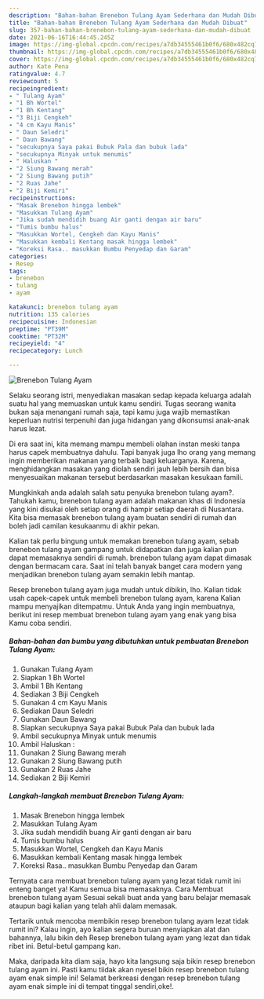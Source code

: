 ```yaml
---
description: "Bahan-bahan Brenebon Tulang Ayam Sederhana dan Mudah Dibuat"
title: "Bahan-bahan Brenebon Tulang Ayam Sederhana dan Mudah Dibuat"
slug: 357-bahan-bahan-brenebon-tulang-ayam-sederhana-dan-mudah-dibuat
date: 2021-06-16T16:44:45.245Z
image: https://img-global.cpcdn.com/recipes/a7db34555461b0f6/680x482cq70/brenebon-tulang-ayam-foto-resep-utama.jpg
thumbnail: https://img-global.cpcdn.com/recipes/a7db34555461b0f6/680x482cq70/brenebon-tulang-ayam-foto-resep-utama.jpg
cover: https://img-global.cpcdn.com/recipes/a7db34555461b0f6/680x482cq70/brenebon-tulang-ayam-foto-resep-utama.jpg
author: Kate Pena
ratingvalue: 4.7
reviewcount: 5
recipeingredient:
- " Tulang Ayam"
- "1 Bh Wortel"
- "1 Bh Kentang"
- "3 Biji Cengkeh"
- "4 cm Kayu Manis"
- " Daun Seledri"
- " Daun Bawang"
- "secukupnya Saya pakai Bubuk Pala dan bubuk lada"
- "secukupnya Minyak untuk menumis"
- " Haluskan "
- "2 Siung Bawang merah"
- "2 Siung Bawang putih"
- "2 Ruas Jahe"
- "2 Biji Kemiri"
recipeinstructions:
- "Masak Brenebon hingga lembek"
- "Masukkan Tulang Ayam"
- "Jika sudah mendidih buang Air ganti dengan air baru"
- "Tumis bumbu halus"
- "Masukkan Wortel, Cengkeh dan Kayu Manis"
- "Masukkan kembali Kentang masak hingga lembek"
- "Koreksi Rasa.. masukkan Bumbu Penyedap dan Garam"
categories:
- Resep
tags:
- brenebon
- tulang
- ayam

katakunci: brenebon tulang ayam 
nutrition: 135 calories
recipecuisine: Indonesian
preptime: "PT39M"
cooktime: "PT32M"
recipeyield: "4"
recipecategory: Lunch

---
```



![Brenebon Tulang Ayam](https://img-global.cpcdn.com/recipes/a7db34555461b0f6/680x482cq70/brenebon-tulang-ayam-foto-resep-utama.jpg)

Selaku seorang istri, menyediakan masakan sedap kepada keluarga adalah suatu hal yang memuaskan untuk kamu sendiri. Tugas seorang  wanita bukan saja menangani rumah saja, tapi kamu juga wajib memastikan keperluan nutrisi terpenuhi dan juga hidangan yang dikonsumsi anak-anak harus lezat.

Di era  saat ini, kita memang mampu membeli olahan instan meski tanpa harus capek membuatnya dahulu. Tapi banyak juga lho orang yang memang ingin memberikan makanan yang terbaik bagi keluarganya. Karena, menghidangkan masakan yang diolah sendiri jauh lebih bersih dan bisa menyesuaikan makanan tersebut berdasarkan masakan kesukaan famili. 



Mungkinkah anda adalah salah satu penyuka brenebon tulang ayam?. Tahukah kamu, brenebon tulang ayam adalah makanan khas di Indonesia yang kini disukai oleh setiap orang di hampir setiap daerah di Nusantara. Kita bisa memasak brenebon tulang ayam buatan sendiri di rumah dan boleh jadi camilan kesukaanmu di akhir pekan.

Kalian tak perlu bingung untuk memakan brenebon tulang ayam, sebab brenebon tulang ayam gampang untuk didapatkan dan juga kalian pun dapat memasaknya sendiri di rumah. brenebon tulang ayam dapat dimasak dengan bermacam cara. Saat ini telah banyak banget cara modern yang menjadikan brenebon tulang ayam semakin lebih mantap.

Resep brenebon tulang ayam juga mudah untuk dibikin, lho. Kalian tidak usah capek-capek untuk membeli brenebon tulang ayam, karena Kalian mampu menyajikan ditempatmu. Untuk Anda yang ingin membuatnya, berikut ini resep membuat brenebon tulang ayam yang enak yang bisa Kamu coba sendiri.

<!--inarticleads1-->

##### Bahan-bahan dan bumbu yang dibutuhkan untuk pembuatan Brenebon Tulang Ayam:

1. Gunakan  Tulang Ayam
1. Siapkan 1 Bh Wortel
1. Ambil 1 Bh Kentang
1. Sediakan 3 Biji Cengkeh
1. Gunakan 4 cm Kayu Manis
1. Sediakan  Daun Seledri
1. Gunakan  Daun Bawang
1. Siapkan secukupnya Saya pakai Bubuk Pala dan bubuk lada
1. Ambil secukupnya Minyak untuk menumis
1. Ambil  Haluskan :
1. Gunakan 2 Siung Bawang merah
1. Gunakan 2 Siung Bawang putih
1. Gunakan 2 Ruas Jahe
1. Sediakan 2 Biji Kemiri




<!--inarticleads2-->

##### Langkah-langkah membuat Brenebon Tulang Ayam:

1. Masak Brenebon hingga lembek
1. Masukkan Tulang Ayam
1. Jika sudah mendidih buang Air ganti dengan air baru
1. Tumis bumbu halus
1. Masukkan Wortel, Cengkeh dan Kayu Manis
1. Masukkan kembali Kentang masak hingga lembek
1. Koreksi Rasa.. masukkan Bumbu Penyedap dan Garam




Ternyata cara membuat brenebon tulang ayam yang lezat tidak rumit ini enteng banget ya! Kamu semua bisa memasaknya. Cara Membuat brenebon tulang ayam Sesuai sekali buat anda yang baru belajar memasak ataupun bagi kalian yang telah ahli dalam memasak.

Tertarik untuk mencoba membikin resep brenebon tulang ayam lezat tidak rumit ini? Kalau ingin, ayo kalian segera buruan menyiapkan alat dan bahannya, lalu bikin deh Resep brenebon tulang ayam yang lezat dan tidak ribet ini. Betul-betul gampang kan. 

Maka, daripada kita diam saja, hayo kita langsung saja bikin resep brenebon tulang ayam ini. Pasti kamu tiidak akan nyesel bikin resep brenebon tulang ayam enak simple ini! Selamat berkreasi dengan resep brenebon tulang ayam enak simple ini di tempat tinggal sendiri,oke!.

